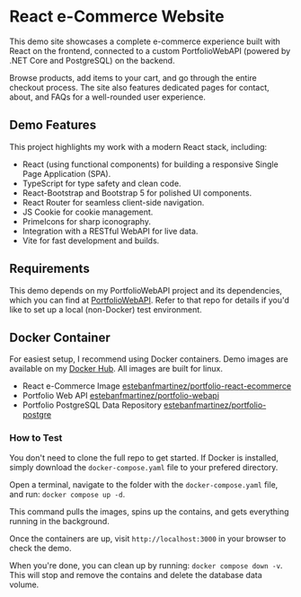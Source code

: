 # React e-Commerce Website
This demo site showcases a complete e-commerce experience built with React on the frontend, connected to a custom PortfolioWebAPI (powered by .NET Core and PostgreSQL) on the backend.

Browse products, add items to your cart, and go through the entire checkout process. The site also features dedicated pages for contact, about, and FAQs for a well-rounded user experience.

## Demo Features
This project highlights my work with a modern React stack, including:
- React (using functional components) for building a responsive Single Page Application (SPA).
- TypeScript for type safety and clean code.
- React-Bootstrap and Bootstrap 5 for polished UI components.
- React Router for seamless client-side navigation.
- JS Cookie for cookie management.
- PrimeIcons for sharp iconography.
- Integration with a RESTful WebAPI for live data.
- Vite for fast development and builds.

## Requirements
This demo depends on my PortfolioWebAPI project and its dependencies, which you can find at [PortfolioWebAPI](https://github.com/Rolandatem/PortfolioWebAPI). Refer to that repo for details if you'd like to set up a local (non-Docker) test environment.

## Docker Container
For easiest setup, I recommend using Docker containers. Demo images are available on my [Docker Hub](https://hub.docker.com/r/estebanfmartinez/portfolio-react-ecommerce/tags). All images are built for linux.
- React e-Commerce Image [estebanfmartinez/portfolio-react-ecommerce](https://hub.docker.com/r/estebanfmartinez/portfolio-react-ecommerce)
- Portfolio Web API [estebanfmartinez/portfolio-webapi](https://hub.docker.com/r/estebanfmartinez/portfolio-webapi)
- Portfolio PostgreSQL Data Repository [estebanfmartinez/portfolio-postgre](https://hub.docker.com/r/estebanfmartinez/portfolio-postgre)

### How to Test
You don't need to clone the full repo to get started. If Docker is installed, simply download the `docker-compose.yaml` file to your prefered directory.

Open a terminal, navigate to the folder with the `docker-compose.yaml` file, and run: `docker compose up -d`.

This command pulls the images, spins up the contains, and gets everything running in the background.

Once the containers are up, visit `http://localhost:3000` in your browser to check the demo.

When you're done, you can clean up by running: `docker compose down -v`. This will stop and remove the contains and delete the database data volume.